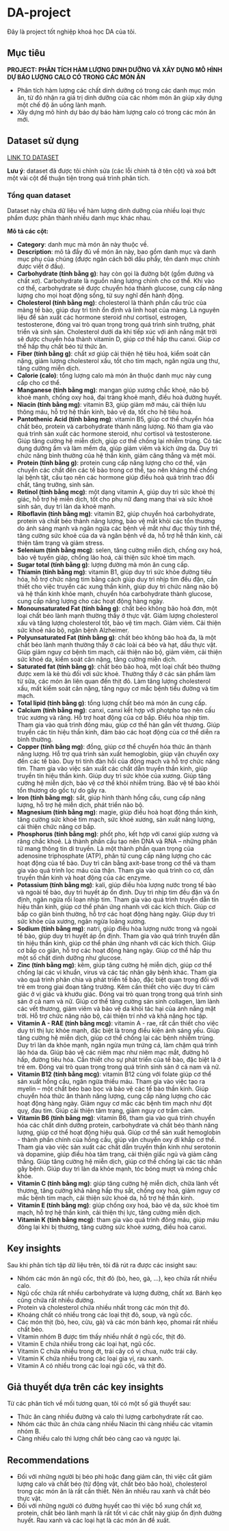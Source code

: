# DA-project
Đây là project tốt nghiệp khoá học DA của tôi.

## Mục tiêu
**PROJECT: PHÂN TÍCH HÀM LƯỢNG DINH DƯỠNG VÀ XÂY DỰNG MÔ HÌNH DỰ BÁO LƯỢNG CALO CÓ TRONG CÁC MÓN ĂN**
- Phân tích hàm lượng các chất dinh dưỡng có trong các danh mục món ăn, từ đó nhận ra giá trị dinh dưỡng của các nhóm món ăn giúp xây dựng một chế độ ăn uống lành mạnh.
- Xây dựng mô hình dự báo dự báo hàm lượng calo có trong các món ăn mới.
## Dataset sử dụng
[LINK TO DATASET](https://www.kaggle.com/datasets/shrutisaxena/food-nutrition-dataset/)

**Lưu ý**: dataset đã được tôi chỉnh sửa (các lỗi chính tả ở tên cột) và xoá bớt một vài cột để thuận tiện trong quá trình phân tích.
### Tổng quan dataset
Dataset này chứa dữ liệu về hàm lượng dinh dưỡng của nhiều loại thực phẩm được phân thành nhiều danh mục khác nhau.

**Mô tả các cột:** 

- **Category**: danh mục mà món ăn này thuộc về.
- **Description**: mô tả đầy đủ về món ăn này, bao gồm danh mục và danh mục phụ của chúng (được ngăn cách bởi dấu phẩy, tên danh mục chính được viết ở đầu).
- **Carbohydrate (tính bằng g)**: hay còn gọi là đường bột (gồm đường và chất xơ). Carbohydrate là nguồn năng lượng chính cho cơ thể. Khi vào cơ thể, carbohydrate sẽ được chuyển hóa thành glucose, cung cấp năng lượng cho mọi hoạt động sống, từ suy nghĩ đến hành động.
- **Cholesterol (tính bằng mg)**: cholesterol là thành phần cấu trúc của màng tế bào, giúp duy trì tính ổn định và linh hoạt của màng. Là nguyên liệu để sản xuất các hormone steroid như cortisol, estrogen, testosterone, đóng vai trò quan trọng trong quá trình sinh trưởng, phát triển và sinh sản. Cholesterol dưới da khi tiếp xúc với ánh nắng mặt trời sẽ được chuyển hóa thành vitamin D, giúp cơ thể hấp thu canxi. Giúp cơ thể hấp thụ chất béo từ thức ăn.
- **Fiber (tính bằng g)**: chất xơ giúp cải thiện hệ tiêu hoá, kiểm soát cân nặng, giảm lượng cholesterol xấu, tốt cho tim mạch, ngăn ngừa ung thư, tăng cường miễn dịch. 
- **Calorie (calo)**: tổng lượng calo mà món ăn thuộc danh mục này cung cấp cho cơ thể. 
- **Manganese (tính bằng mg)**: mangan giúp xương chắc khoẻ, não bộ khoẻ mạnh, chống oxy hoá, đại tràng khoẻ mạnh, điều hoà đường huyết.
- **Niacin (tính bằng mg)**: vitamin B3, giúp giảm mỡ máu, cải thiện lưu thông máu, hỗ trợ hệ thần kinh, bảo vệ da, tốt cho hệ tiêu hoá.
- **Pantothenic Acid (tính bằng mg)**: vitamin B5, giúp cơ thể chuyển hóa chất béo, protein và carbohydrate thành năng lượng. Nó tham gia vào quá trình sản xuất các hormone steroid, như cortisol và testosterone. Giúp tăng cường hệ miễn dịch, giúp cơ thể chống lại nhiễm trùng. Có tác dụng dưỡng ẩm và làm mềm da, giúp giảm viêm và kích ứng da. Duy trì chức năng bình thường của hệ thần kinh, giảm căng thẳng và mệt mỏi.
- **Protein (tính bằng g)**: protein cung cấp năng lượng cho cơ thể, vận chuyển các chất đến các tế bào trong cơ thể, tạo nên kháng thể chống lại bệnh tật, cấu tạo nên các hormone giúp điều hoà quá trình trao đổi chất, tăng trưởng, sinh sản. 
- **Retinol (tính bằng mcg)**: một dạng vitamin A, giúp duy trì sức khoẻ thị giác, hỗ trợ hệ miễn dịch, tốt cho phụ nữ đang mang thai và sức khoẻ sinh sản, duy trì làn da khoẻ mạnh.
- **Riboflavin (tính bằng mg)**: vitamin B2, giúp chuyển hoá carbohydrate, protein và chất béo thành năng lượng, bảo vệ mắt khỏi các tổn thương do ánh sáng mạnh và ngăn ngừa các bệnh về mắt như đục thủy tinh thể, tăng cường sức khoẻ của da và ngăn bệnh về da, hỗ trợ hễ thần kinh, cải thiện tâm trạng và giảm stress.
- **Selenium (tính bằng mcg)**: selen, tăng cường miễn dịch, chống oxy hoá, bảo vệ tuyến giáp, chống lão hoá, cải thiện sức khoẻ tim mạch.
- **Sugar total (tính bằng g)**: lượng đường mà món ăn cung cấp.
- **Thiamin (tính bằng mg)**: vitamin B1, giúp duy trì sức khỏe đường tiêu hóa, hỗ trợ chức năng tim bằng cách giúp duy trì nhịp tim đều đặn, cần thiết cho việc truyền các xung thần kinh, giúp duy trì chức năng não bộ và hệ thần kinh khỏe mạnh, chuyển hóa carbohydrate thành glucose, cung cấp năng lượng cho các hoạt động hàng ngày.
- **Monounsaturated Fat (tính bằng g)**: chất béo không bão hoà đơn, một loại chất béo lành mạnh thường thấy ở thực vật. Giảm lượng cholesterol xấu và tăng lượng cholesterol tốt, bảo vệ tim mạch. Giảm viêm. Cải thiện sức khoẻ não bộ, ngăn bệnh Alzheimer.
- **Polyunsaturated Fat (tính bằng g)**: chất béo không bão hoà đa, là một chất béo lành mạnh thường thấy ở các loài cá béo và hạt, dầu thực vật. Giúp giảm nguy cơ bệnh tim mạch, cải thiện não bộ, giảm viêm, cải thiện sức khoẻ da, kiểm soát cân nặng, tăng cường miễn dịch.
- **Saturated fat (tính bằng g)**: chất béo bão hoà, một loại chất béo thường được xem là kẻ thù đối với sức khoẻ. Thường thấy ở các sản phẩm làm từ sữa, các món ăn liên quan đến thịt đỏ. Làm tăng lượng cholesterol xấu, mất kiểm soát cân nặng, tăng nguy cơ mắc bệnh tiểu đường và tim mạch.
- **Total lipid (tính bằng g)**: tổng lượng chất béo mà món ăn cung cấp.
- **Calcium (tính bằng mg)**: canxi, canxi kết hợp với photpho tạo nên cấu trúc xương và răng. Hỗ trợ hoạt động của cơ bắp. Điều hòa nhịp tim. Tham gia vào quá trình đông máu, giúp cơ thể hàn gắn vết thương. Giúp truyền các tín hiệu thần kinh, đảm bảo các hoạt động của cơ thể diễn ra bình thường.
- **Copper (tính bằng mg)**: đồng, giúp cơ thể chuyển hóa thức ăn thành năng lượng. Hỗ trợ quá trình sản xuất hemoglobin, giúp vận chuyển oxy đến các tế bào. Duy trì tính đàn hồi của động mạch và hỗ trợ chức năng tim. Tham gia vào việc sản xuất các chất dẫn truyền thần kinh, giúp truyền tín hiệu thần kinh. Giúp duy trì sức khỏe của xương. Giúp tăng cường hệ miễn dịch, bảo vệ cơ thể khỏi nhiễm trùng. Bảo vệ tế bào khỏi tổn thương do gốc tự do gây ra.
- **Iron (tính bằng mg)**: sắt, giúp hình thành hồng cầu, cung cấp năng lượng, hỗ trợ hệ miễn dịch, phát triển não bộ.
- **Magnesium (tính bằng mg)**: magie, giúp điều hoà hoạt động thần kinh, tăng cường sức khoẻ tim mạch, sức khoẻ xương, sản xuất năng lượng, cải thiện chức năng cơ bắp.
- **Phosphorus (tính bằng mg)**: phốt pho, kết hợp với canxi giúp xương và răng chắc khoẻ. Là thành phần cấu tạo nên DNA và RNA – những phân tử mang thông tin di truyền. Là một thành phần quan trọng của adenosine triphosphate (ATP), phân tử cung cấp năng lượng cho các hoạt động của tế bào. Duy trì cân bằng axit-base trong cơ thể và tham gia vào quá trình lọc máu của thận. Tham gia vào quá trình co cơ, dẫn truyền thần kinh và hoạt động của các enzyme.
- **Potassium (tính bằng mg)**: kali, giúp điều hòa lượng nước trong tế bào và ngoài tế bào, duy trì huyết áp ổn định. Duy trì nhịp tim đều đặn và ổn định, ngăn ngừa rối loạn nhịp tim. Tham gia vào quá trình truyền dẫn tín hiệu thần kinh, giúp cơ thể phản ứng nhanh với các kích thích. Giúp cơ bắp co giãn bình thường, hỗ trợ các hoạt động hàng ngày. Giúp duy trì sức khỏe của xương, ngăn ngừa loãng xương.
- **Sodium (tính bằng mg)**: natri, giúp điều hòa lượng nước trong và ngoài tế bào, giúp duy trì huyết áp ổn định. Tham gia vào quá trình truyền dẫn tín hiệu thần kinh, giúp cơ thể phản ứng nhanh với các kích thích. Giúp cơ bắp co giãn, hỗ trợ các hoạt động hàng ngày. Giúp cơ thể hấp thu một số chất dinh dưỡng như glucose.
- **Zinc (tính bằng mg)**: kẽm, giúp tăng cường hệ miễn dịch, giúp cơ thể chống lại các vi khuẩn, virus và các tác nhân gây bệnh khác. Tham gia vào quá trình phân chia và phát triển tế bào, đặc biệt quan trọng đối với trẻ em trong giai đoạn tăng trưởng. Kẽm cần thiết cho việc duy trì cảm giác ở vị giác và khướu giác. Đóng vai trò quan trọng trong quá trình sinh sản ở cả nam và nữ. Giúp cơ thể tăng cường sản sinh collagen, làm lành các vết thương, giảm viêm và bảo vệ da khỏi tác hại của ánh nắng mặt trời. Hỗ trợ chức năng não bộ, cải thiện trí nhớ và khả năng học tập.
- **Vitamin A - RAE (tính bằng mcg)**: vitamin A - rae, rất cần thiết cho việc duy trì thị lực khỏe mạnh, đặc biệt là trong điều kiện ánh sáng yếu. Giúp tăng cường hệ miễn dịch, giúp cơ thể chống lại các bệnh nhiễm trùng. Duy trì làn da khỏe mạnh, ngăn ngừa mụn trứng cá, làm chậm quá trình lão hóa da. Giúp bảo vệ các niêm mạc như niêm mạc mắt, đường hô hấp, đường tiêu hóa. Cần thiết cho sự phát triển của tế bào, đặc biệt là ở trẻ em. Đóng vai trò quan trọng trong quá trình sinh sản ở cả nam và nữ.
- **Vitamin B12 (tính bằng mcg)**: vitamin B12 cùng với folate giúp cơ thể sản xuất hồng cầu, ngăn ngừa thiếu máu. Tham gia vào việc tạo ra myelin – một chất béo bao bọc và bảo vệ các tế bào thần kinh. Giúp chuyển hóa thức ăn thành năng lượng, cung cấp năng lượng cho các hoạt động hàng ngày. Giảm nguy cơ mắc các bệnh tim mạch như đột quỵ, đau tim. Giúp cải thiện tâm trạng, giảm nguy cơ trầm cảm.
- **Vitamin B6 (tính bằng mg)**: vitamin B6, tham gia vào quá trình chuyển hóa các chất dinh dưỡng protein, carbohydrate và chất béo thành năng lượng, giúp cơ thể hoạt động hiệu quả. Giúp cơ thể sản xuất hemoglobin - thành phần chính của hồng cầu, giúp vận chuyển oxy đi khắp cơ thể. Tham gia vào việc sản xuất các chất dẫn truyền thần kinh như serotonin và dopamine, giúp điều hòa tâm trạng, cải thiện giấc ngủ và giảm căng thẳng. Giúp tăng cường hệ miễn dịch, giúp cơ thể chống lại các tác nhân gây bệnh. Giúp duy trì làn da khỏe mạnh, tóc bóng mượt và móng chắc khỏe.
- **Vitamin C (tính bằng mg)**: giúp tăng cường hệ miễn dịch, chữa lành vết thương, tăng cường khả năng hấp thụ sắt, chống oxy hoá, giảm nguy cơ mắc bệnh tim mạch, cải thiện sức khoẻ da, hỗ trợ hệ thần kinh.
- **Vitamin E (tính bằng mg)**: giúp chống oxy hoá, bảo vệ da, sức khoẻ tim mạch, hỗ trợ hệ thần kinh, cải thiện thị lực, tăng cường miễn dịch.
- **Vitamin K (tính bằng mcg)**: tham gia vào quá trình đông máu, giúp máu đông lại khi bị thương, tăng cường sức khoẻ xương, điều hoà canxi.  

## Key insights

Sau khi phân tích tập dữ liệu trên, tôi đã rút ra được các insight sau:

- Nhóm các món ăn ngũ cốc, thịt đỏ (bò, heo, gà, ...), kẹo chứa rất nhiều calo.
- Ngũ cốc chứa rất nhiều carbohydrate và lượng đường, chất xơ. Bánh kẹo cũng chứa rất nhiều đường.
- Protein và cholesterol chứa nhiều nhất trong các món thịt đỏ.
- Khoáng chất có nhiều trong các loại thịt đỏ, soup, và ngũ cốc.
- Các món thịt (bò, heo, cừu, gà) và các món bánh kẹo, phomai rất nhiều chất béo.
- Vitamin nhóm B được tìm thấy nhiều nhất ở ngũ cốc, thịt đỏ.
- Vitamin E chứa nhiều trong các loại hạt, ngũ cốc.
- Vitamin C chứa nhiều trong ớt, trái cây có vị chua, nước trái cây.
- Vitamin K chứa nhiều trong các loại gia vị, rau xanh.
- Vitamin A có nhiều trong các loại ngũ cốc, và thịt đỏ.

## Giả thuyết dựa trên các key insights

Từ các phân tích về mối tương quan, tôi có một số giả thuyết sau: 

- Thức ăn càng nhiều đường và calo thì lượng carbohydrate rất cao.
- Nhóm các thức ăn chứa càng nhiều Niacin thì càng nhiều các vitamin nhóm B.
- Càng nhiều calo thì lượng chất béo càng cao và ngược lại. 

## Recommendations
- Đối với những người bị béo phì hoặc đang giảm cân, thì việc cắt giảm lượng calo và chất béo (từ động vật, chất béo bão hoà), cholesterol trong các món ăn là rất cần thiết. Nên ăn nhiều rau xanh và chất béo thực vật.
- Đối với những người có đường huyết cao thì việc bổ xung chất xơ, protein, chất béo lành mạnh là rất tốt vì các chất này giúp ổn định đường huyết. Rau xanh và các loại hạt là các món ăn đề xuất.
